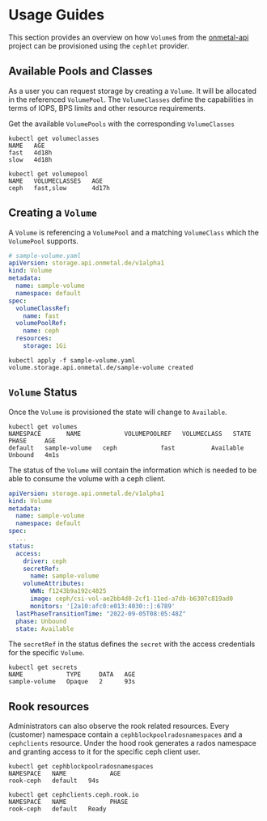 # Usage Guides

This section provides an overview on how `Volume`s from the [onmetal-api](https://github.com/onmetal/onmetal-api) project can be provisioned using the `cephlet` provider.

## Available Pools and Classes
As a user you can request storage by creating a `Volume`. It will be allocated in the referenced `VolumePool`. 
The `VolumeClasses` define the capabilities in terms of IOPS, BPS limits and other resource requirements. 

Get the available `VolumePools` with the corresponding `VolumeClasses`
```shell
kubectl get volumeclasses 
NAME   AGE
fast   4d18h
slow   4d18h

kubectl get volumepool
NAME   VOLUMECLASSES   AGE
ceph   fast,slow       4d17h
```

## Creating a `Volume`
A `Volume` is referencing a `VolumePool` and a matching `VolumeClass` which the `VolumePool` supports.

```yaml
# sample-volume.yaml
apiVersion: storage.api.onmetal.de/v1alpha1
kind: Volume
metadata:
  name: sample-volume
  namespace: default
spec:
  volumeClassRef:
    name: fast
  volumePoolRef:
    name: ceph
  resources:
    storage: 1Gi
```

```shell
kubectl apply -f sample-volume.yaml 
volume.storage.api.onmetal.de/sample-volume created
```

## `Volume` Status
Once the `Volume` is provisioned the state will change to `Available`.
```shell
kubectl get volumes
NAMESPACE       NAME            VOLUMEPOOLREF   VOLUMECLASS   STATE       PHASE     AGE
default   sample-volume   ceph            fast          Available   Unbound   4m1s
```

The status of the `Volume` will contain the information which is needed to be able to consume the volume with a ceph client.
```yaml
apiVersion: storage.api.onmetal.de/v1alpha1
kind: Volume
metadata:
  name: sample-volume
  namespace: default
spec:
  ...
status:
  access:
    driver: ceph
    secretRef:
      name: sample-volume
    volumeAttributes:
      WWN: f1243b9a192c4825
      image: ceph/csi-vol-ae2bb4d0-2cf1-11ed-a7db-b6307c819ad0
      monitors: '[2a10:afc0:e013:4030::]:6789'
  lastPhaseTransitionTime: "2022-09-05T08:05:48Z"
  phase: Unbound
  state: Available
```

The `secretRef` in the status defines the `secret` with the  access credentials for the specific `Volume`.
```shell
kubectl get secrets
NAME            TYPE     DATA   AGE
sample-volume   Opaque   2      93s
```

## Rook resources
Administrators can also observe the rook related resources. 
Every (customer) namespace contain a `cephblockpoolradosnamespaces` and a `cephclients` resource. Under the hood rook 
generates a rados namespace and granting access to it for the specific ceph client user.
```shell
kubectl get cephblockpoolradosnamespaces
NAMESPACE   NAME            AGE
rook-ceph   default   94s
```

```shell
kubectl get cephclients.ceph.rook.io 
NAMESPACE   NAME            PHASE
rook-ceph   default   Ready
```